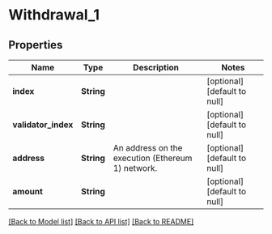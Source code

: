 # Withdrawal_1
## Properties

| Name | Type | Description | Notes |
|------------ | ------------- | ------------- | -------------|
| **index** | **String** |  | [optional] [default to null] |
| **validator\_index** | **String** |  | [optional] [default to null] |
| **address** | **String** | An address on the execution (Ethereum 1) network. | [optional] [default to null] |
| **amount** | **String** |  | [optional] [default to null] |

[[Back to Model list]](../README.md#documentation-for-models) [[Back to API list]](../README.md#documentation-for-api-endpoints) [[Back to README]](../README.md)


